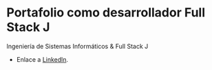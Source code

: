 # Portafolio como desarrollador Full Stack J

Ingeniería de Sistemas Informáticos & Full Stack J

- Enlace a [Linkedln](https://www.linkedin.com/in/melagora/).
